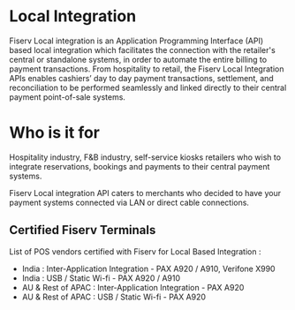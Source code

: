 # Local Integration

Fiserv Local integration is an Application Programming Interface (API) based local integration which facilitates the connection with the retailer's central or standalone systems, in order to automate the entire billing to payment transactions.
From hospitality to retail, the Fiserv Local Integration APIs  enables cashiers’ day to day payment transactions, settlement, and reconciliation to be performed seamlessly and linked directly to their central payment point-of-sale systems.

# Who is it for

Hospitality industry, F&B industry, self-service kiosks retailers who wish to integrate reservations, bookings and payments to their central payment systems.

Fiserv Local integration API caters to merchants who decided to have your payment systems connected via LAN or direct cable connections.


## Certified Fiserv Terminals

List of POS vendors certified with Fiserv for Local Based Integration :
   -  India : Inter-Application Integration - PAX A920 / A910,   Verifone X990
   -  India : USB / Static Wi-fi - PAX A920 / A910
   -  AU & Rest of APAC :  Inter-Application Integration - PAX A920 
   -  AU & Rest of APAC : USB / Static Wi-fi - PAX A920



